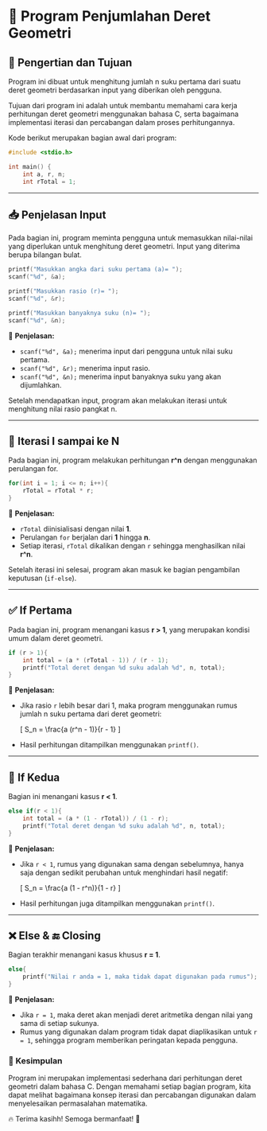 # 📌 Program Penjumlahan Deret Geometri

## 🏁 Pengertian dan Tujuan

Program ini dibuat untuk menghitung jumlah n suku pertama dari suatu deret geometri berdasarkan input yang diberikan oleh pengguna. 

Tujuan dari program ini adalah untuk membantu memahami cara kerja perhitungan deret geometri menggunakan bahasa C, serta bagaimana implementasi iterasi dan percabangan dalam proses perhitungannya.

Kode berikut merupakan bagian awal dari program:

```c
#include <stdio.h>

int main() {
    int a, r, n;
    int rTotal = 1;
```

---

## 📥 Penjelasan Input

Pada bagian ini, program meminta pengguna untuk memasukkan nilai-nilai yang diperlukan untuk menghitung deret geometri. Input yang diterima berupa bilangan bulat.

```c
printf("Masukkan angka dari suku pertama (a)= ");
scanf("%d", &a);

printf("Masukkan rasio (r)= ");
scanf("%d", &r);

printf("Masukkan banyaknya suku (n)= ");
scanf("%d", &n);
```

🔹 **Penjelasan:**
- `scanf("%d", &a);` menerima input dari pengguna untuk nilai suku pertama.
- `scanf("%d", &r);` menerima input rasio.
- `scanf("%d", &n);` menerima input banyaknya suku yang akan dijumlahkan.

Setelah mendapatkan input, program akan melakukan iterasi untuk menghitung nilai rasio pangkat n.

---

## 🔄 Iterasi I sampai ke N

Pada bagian ini, program melakukan perhitungan **r^n** dengan menggunakan perulangan for.

```c
for(int i = 1; i <= n; i++){
    rTotal = rTotal * r;
}
```

🔹 **Penjelasan:**
- `rTotal` diinisialisasi dengan nilai **1**.
- Perulangan `for` berjalan dari **1** hingga **n**.
- Setiap iterasi, `rTotal` dikalikan dengan `r` sehingga menghasilkan nilai **r^n**.

Setelah iterasi ini selesai, program akan masuk ke bagian pengambilan keputusan (`if-else`).

---

## ✅ If Pertama

Pada bagian ini, program menangani kasus **r > 1**, yang merupakan kondisi umum dalam deret geometri.

```c
if (r > 1){
    int total = (a * (rTotal - 1)) / (r - 1);
    printf("Total deret dengan %d suku adalah %d", n, total);
}
```

🔹 **Penjelasan:**
- Jika rasio `r` lebih besar dari 1, maka program menggunakan rumus jumlah n suku pertama dari deret geometri:
  
  \[ S_n = \frac{a (r^n - 1)}{r - 1} \]
  
- Hasil perhitungan ditampilkan menggunakan `printf()`.

---

## 🔻 If Kedua

Bagian ini menangani kasus **r < 1**.

```c
else if(r < 1){
    int total = (a * (1 - rTotal)) / (1 - r);
    printf("Total deret dengan %d suku adalah %d", n, total);
}
```

🔹 **Penjelasan:**
- Jika `r < 1`, rumus yang digunakan sama dengan sebelumnya, hanya saja dengan sedikit perubahan untuk menghindari hasil negatif:
  
  \[ S_n = \frac{a (1 - r^n)}{1 - r} \]
  
- Hasil perhitungan juga ditampilkan menggunakan `printf()`.

---

## ❌ Else & 🔚 Closing

Bagian terakhir menangani kasus khusus **r = 1**.

```c
else{
    printf("Nilai r anda = 1, maka tidak dapat digunakan pada rumus");
}
```

🔹 **Penjelasan:**
- Jika `r = 1`, maka deret akan menjadi deret aritmetika dengan nilai yang sama di setiap sukunya.
- Rumus yang digunakan dalam program tidak dapat diaplikasikan untuk `r = 1`, sehingga program memberikan peringatan kepada pengguna.

### 🎯 Kesimpulan

Program ini merupakan implementasi sederhana dari perhitungan deret geometri dalam bahasa C. Dengan memahami setiap bagian program, kita dapat melihat bagaimana konsep iterasi dan percabangan digunakan dalam menyelesaikan permasalahan matematika.

🔥 Terima kasihh! Semoga bermanfaat! 🚀

